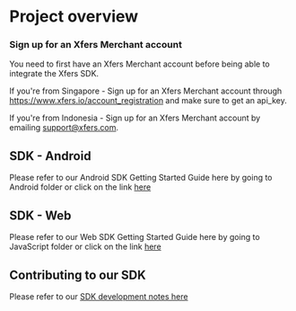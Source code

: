 # Project overview

### Sign up for an Xfers Merchant account

You need to first have an Xfers Merchant account before being able to integrate the Xfers SDK.

If you're from Singapore - Sign up for an Xfers Merchant account through https://www.xfers.io/account_registration and make sure to get an api_key.

If you're from Indonesia - Sign up for an Xfers Merchant account by emailing support@xfers.com.

## SDK - Android
Please refer to our Android SDK Getting Started Guide here by going to Android folder or click on the link [here](https://github.com/Xfers/xfers-sdk/tree/master/Android)

## SDK - Web
Please refer to our Web SDK Getting Started Guide here by going to JavaScript folder or click on the link [here](https://github.com/Xfers/xfers-sdk/tree/master/JavaScript)

## Contributing to our SDK
Please refer to our [SDK development notes here](https://github.com/Xfers/xfers-sdk/wiki)
